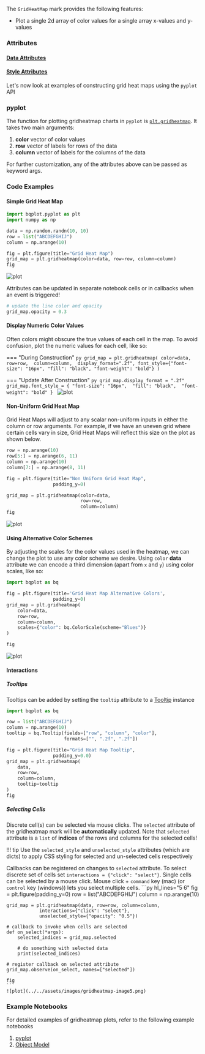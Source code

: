 The `GridHeatMap` mark provides the following features:

* Plot a single 2d array of color values for a single array x-values and y-values

### Attributes

#### [Data Attributes](../../api/marks.md#bqplot.marks.GridHeatMap--data-attributes)

#### [Style Attributes](../../api/marks.md#bqplot.marks.GridHeatMap--style-attributes)


Let's now look at examples of constructing grid heat maps using the `pyplot` API

### pyplot
The function for plotting gridheatmap charts in `pyplot` is [`plt.gridheatmap`](../../api/pyplot.md#bqplot.pyplot.gridheatmap). It takes two main arguments:

1. __color__ vector of color values 
1. __row__ vector of labels for rows of the data
2. __column__ vector of labels for the columns of the data

For further customization, any of the attributes above can be passed as keyword args.

### Code Examples
#### Simple Grid Heat Map
```py hl_lines="9"
import bqplot.pyplot as plt
import numpy as np

data = np.random.randn(10, 10)
row = list("ABCDEFGHIJ")
column = np.arange(10)

fig = plt.figure(title="Grid Heat Map")
grid_map = plt.gridheatmap(color=data, row=row, column=column)
fig
```
![plot](../../assets/images/gridheatmap-image1.png)
    
Attributes can be updated in separate notebook cells or in callbacks when an event is triggered!
```py
# update the line color and opacity
grid_map.opacity = 0.3
```

#### Display Numeric Color Values
Often colors might obscure the true values of each cell in the map. To avoid confusion, plot the numeric values for each cell, like so:
    
=== "During Construction"
    ```py
    grid_map = plt.gridheatmap(
        color=data, 
        row=row, 
        column=column, 
        display_format=".2f",
        font_style={"font-size": "16px", "fill": "black", "font-weight": "bold"}
    )
    ```

=== "Update After Construction"
    ```py
    grid_map.display_format = ".2f"
    grid_map.font_style = {
        "font-size": "16px", 
        "fill": "black", 
        "font-weight": "bold"
    }
    ```
![plot](../../assets/images/gridheatmap-image2.png)

#### Non-Uniform Grid Heat Map
Grid Heat Maps will adjust to any scalar non-uniform inputs in either the column or row arguments. For example, if we have an uneven grid where certain cells vary in size, Grid Heat Maps will reflect this size on the plot as shown below. 

```py hl_lines="9"
row = np.arange(10)
row[5:] = np.arange(6, 11)
column = np.arange(10)
column[7:] = np.arange(8, 11)

fig = plt.figure(title="Non Uniform Grid Heat Map",
                 padding_y=0)

grid_map = plt.gridheatmap(color=data, 
                           row=row, 
                           column=column)
fig
```
![plot](../../assets/images/gridheatmap-image3.png)


#### Using Alternative Color Schemes
By adjusting the scales for the color values used in the heatmap, we can change the plot to use any color scheme we desire. 
Using `color` __data__ attribute we can encode a third dimension (apart from `x` and `y`) using color scales, like so:

```py hl_lines="3 4 10 12"
import bqplot as bq

fig = plt.figure(title='Grid Heat Map Alternative Colors', 
                 padding_y=0)
grid_map = plt.gridheatmap(
    color=data, 
    row=row, 
    column=column,
    scales={"color": bq.ColorScale(scheme="Blues")}
)

fig
```
![plot](../../assets/images/gridheatmap-image4.png)

#### Interactions
##### Tooltips
Tooltips can be added by setting the `tooltip` attribute to a [Tooltip](../../api/tooltip.md) instance

```py hl_lines="6 8"
import bqplot as bq

row = list("ABCDEFGHIJ")
column = np.arange(10)
tooltip = bq.Tooltip(fields=["row", "column", "color"], 
                     formats=["", ".2f", ".2f"])

fig = plt.figure(title="Grid Heat Map Tooltip", 
                 padding_y=0.0)
grid_map = plt.gridheatmap(
    data,
    row=row,
    column=column,
    tooltip=tooltip
)
fig
```

##### Selecting Cells
Discrete cell(s) can be selected via mouse clicks. The `selected` attribute of the gridheatmap mark will be __automatically__ updated. Note that `selected` attribute is a `list` of __indices__ of the rows and columns for the selected cells!

!!! tip
    Use the `selected_style` and `unselected_style` attributes (which are dicts) to apply CSS styling for selected and un-selected cells respectively

Callbacks can be registered on changes to `selected` attribute. To select discrete set of cells set `interactions = {"click": "select"}`. Single cells can be selected by a mouse click. Mouse click + `command` key (mac) (or `control` key (windows)) lets you select multiple cells.
    ```py hl_lines="5 6"
    fig = plt.figure(padding_y=0)
    row = list("ABCDEFGHIJ")
    column = np.arange(10)

    grid_map = plt.gridheatmap(data, row=row, column=column,
                interactions={"click": "select"},
                unselected_style={"opacity": "0.5"})

    # callback to invoke when cells are selected
    def on_select(*args):
        selected_indices = grid_map.selected

        # do something with selected data
        print(selected_indices)

    # register callback on selected attribute
    grid_map.observe(on_select, names=["selected"])

    fig
    ```
    ![plot](../../assets/images/gridheatmap-image5.png)

### Example Notebooks
For detailed examples of gridheatmap plots, refer to the following example notebooks

1. [pyplot](https://github.com/bqplot/bqplot/blob/master/examples/Marks/Pyplot/GridHeatMap.ipynb)
2. [Object Model](https://github.com/bqplot/bqplot/blob/master/examples/Marks/Object%20Model/GridHeatMap.ipynb)